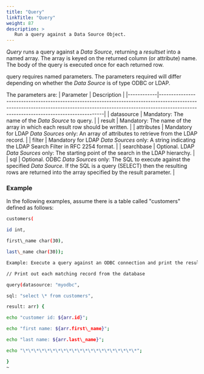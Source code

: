 ```yaml
---
title: "Query"
linkTitle: "Query"
weight: 87  
description: >
   Run a query against a Data Source Object. 
---
```



_Query_ runs a query against a _Data Source_, returning a _resultset_ into a named array. The array is keyed on the returned column (or attribute) name. The body of the query is executed once for each returned row.

query requires named parameters. The parameters required will differ depending on whether the _Data Source_ is of type ODBC or LDAP.

The parameters are:
| Parameter  | Description                                                                                                                                                                                                       |
|------------|-------------------------------------------------------------------------------------------------------------------------------------------------------------------------------------------------------------------|
| datasource | Mandatory: The name of the _Data Source_ to query.                                                                                                                                                                |
| result     | Mandatory: The name of the array in which each result row should be written.                                                                                                                                      |
| attributes | Mandatory for LDAP _Data Sources_ only: An array of attributes to retrieve from the LDAP record.                                                                                                                  |
| filter     | Mandatory for LDAP _Data Sources_ only: A string indicating the LDAP Search Filter in RFC 2254 format.                                                                                                            |
| searchbase | Optional. LDAP _Data Sources_ only: The starting point of the search in the LDAP hierarchy.                                                                                                                       |
| sql        | Optional. ODBC _Data Sources_ only: The SQL to execute against the specified _Data Source_. If the SQL is a query (SELECT) then the resulting rows are returned into the array specified by the result parameter. |

### Example

In the following examples, assume there is a table called "customers" defined as follows:

```bash
customers(

id int,

first\_name char(30),

last\_name char(30));

Example: Execute a query against an ODBC connection and print the results:

// Print out each matching record from the database

query(datasource: "myodbc",

sql: "select \* from customers",

result: arr) {

echo "customer id: ${arr.id}";

echo "first name: ${arr.first\_name}";

echo "last name: ${arr.last\_name}";

echo "\*\*\*\*\*\*\*\*\*\*\*\*\*\*\*\*\*\*\*\*\*";

}
~
